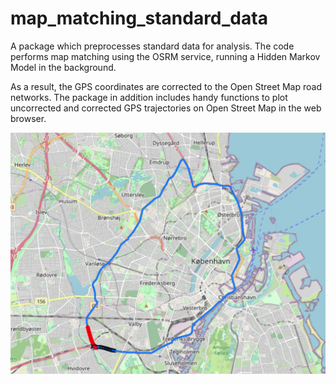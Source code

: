 # map_matching_standard_data
A package which preprocesses standard data for analysis. The code performs map matching using the OSRM service, running a Hidden Markov Model in the background. 


As a result, the GPS coordinates are corrected to the Open Street Map road networks. The package in addition includes handy functions to plot 
uncorrected and corrected GPS trajectories on Open Street Map in the web browser.

![Example](example_trip.png)


